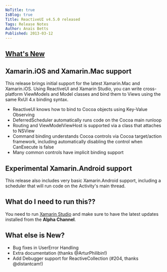 ```yaml
---
NoTitle: true
IsBlog: true
Title: ReactiveUI v4.5.0 released
Tags: Release Notes
Author: Anaïs Betts
Published: 2013-03-12
---
```


## [What's New](https://github.com/reactiveui/reactiveui/compare/4.4.3...4.5.0)

## Xamarin.iOS and Xamarin.Mac support

This release brings initial support for the latest Xamarin.Mac and Xamarin.iOS. Using ReactiveUI and Xamarin Studio, you can write cross-platform ViewModels and Model classes and bind them to Views using the same RxUI 4.x binding syntax.
- ReactiveUI knows how to bind to Cocoa objects using Key-Value Observing
- DeferredScheduler automatically runs code on the Cocoa main runloop
- Routing and ViewModelViewHost is supported via a class that attaches to NSView
- Command binding understands Cocoa controls via Cocoa target/action framework, including automatically disabling the control when CanExecute is false
- Many common controls have implicit binding support

## Experimental Xamarin.Android support

This release also includes very basic Xamarin.Android support, including a scheduler that will run code on the Activity's main thread.

## What do I need to run this??

You need to run [Xamarin Studio](https://xamarin.com/) and make sure to have the latest updates installed from the **Alpha Channel**. 

## What else is New?
- Bug fixes in UserError Handling
- Extra documentation (thanks @ArturPhilibin!)
- Add Debugger support for ReactiveCollection (#204, thanks @distantcam!)
